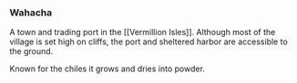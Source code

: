 ### Wahacha

A town and trading port in the [[Vermillion Isles]]. Although most of the village is set high on cliffs, the port and sheltered harbor are accessible to the ground.

Known for the chiles it grows and dries into powder. 

